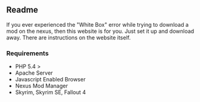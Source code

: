 ## Readme ##
If you ever experienced the "White Box" error while trying to download a mod on the nexus, then this website is for you. Just set it up and download away. There are instructions on the website itself.

### Requirements ###
* PHP 5.4 >
* Apache Server
* Javascript Enabled Browser
* Nexus Mod Manager
* Skyrim, Skyrim SE, Fallout 4